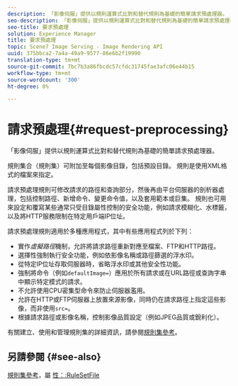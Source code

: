 ```yaml
---
description: 「影像伺服」提供以規則運算式比對和替代規則為基礎的簡單請求預處理器。
seo-description: 「影像伺服」提供以規則運算式比對和替代規則為基礎的簡單請求預處理器。
seo-title: 要求預處理
solution: Experience Manager
title: 要求預處理
topic: Scene7 Image Serving - Image Rendering API
uuid: 375bbca2-7a4a-49a9-9577-86e6b2f19990
translation-type: tm+mt
source-git-commit: 7bc7b3a86fbcdc57cfdc31745fae3afc06e44b15
workflow-type: tm+mt
source-wordcount: '300'
ht-degree: 0%

---
```



# 請求預處理{#request-preprocessing}

「影像伺服」提供以規則運算式比對和替代規則為基礎的簡單請求預處理器。

規則集合（規則集）可附加至每個影像目錄，包括預設目錄。 規則是使用XML格式的檔案來指定。

請求預處理規則可修改請求的路徑和查詢部分，然後再由平台伺服器的剖析器處理，包括控制路徑、新增命令、變更命令值，以及套用範本或巨集。 規則也可用來設定和覆寫某些通常只受目錄屬性控制的安全功能，例如請求模糊化、水標籤，以及將HTTP服務限制在特定用戶端IP位址。

請求預處理規則適用於多種應用程式，其中有些應用程式列於下列：

* 實作&#x200B;*虛擬路徑*&#x200B;機制，允許將請求路徑重新對應至檔案、FTP和HTTP路徑。
* 選擇性強制執行安全功能，例如依影像名稱或路徑篩選的浮水印。
* 從特定IP位址存取伺服器時，省略浮水印或其他安全性功能。
* 強制將命令（例如`defaultImage=`）應用於所有請求或在URL路徑或查詢字串中顯示特定模式的請求。
* 不允許使用CPU密集型命令來防止伺服器濫用。
* 允許在HTTP或FTP伺服器上放置來源影像，同時仍在請求路徑上指定這些影像，而非使用`src=`。
* 根據請求路徑或影像名稱，控制影像品質設定（例如JPEG品質或銳利化）。

有關建立、使用和管理規則集的詳細資訊，請參閱[規則集參考](../../../../../is-api/image-catalog/image-serving-api-ref/c-image-catalog-reference/c-rule-set-reference/c-rule-set-reference.md#concept-3e5058cf3507470b82cac638df23ea8e)。

## 另請參閱 {#see-also}

[規則集參考](../../../../../is-api/image-catalog/image-serving-api-ref/c-image-catalog-reference/c-rule-set-reference/c-rule-set-reference.md#concept-3e5058cf3507470b82cac638df23ea8e)，屬 [性：:RuleSetFile](../../../../../is-api/image-catalog/image-serving-api-ref/c-image-catalog-reference/c-overview/c-file-formats/r-rule-set-files.md#reference-3e54cb5f4d74411a84889fed056ac093)
